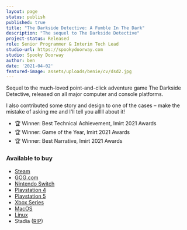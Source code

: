 ```yaml
---
layout: page
status: publish
published: true
title: "The Darkside Detective: A Fumble In The Dark"
description: "The sequel to The Darkside Detective"
project-status: Released
role: Senior Programmer & Interim Tech Lead
studio-url: https://spookydoorway.com
studio: Spooky Doorway
author: ben
date: '2021-04-02'
featured-image: assets/uploads/benie/cv/dsd2.jpg
---
```

Sequel to the much-loved point-and-click adventure game The Darkside Detective, released on all major computer and console platforms.

I also contributed some story and design to one of the cases – make the mistake of asking me and I'll tell you alllll about it!

- 🏆 Winner: Best Technical Achievement, Imirt 2021 Awards
- 🏆 Winner: Game of the Year, Imirt 2021 Awards
- 🏆 Winner: Best Narrative, Imirt 2021 Awards

### Available to buy
- [Steam](https://store.steampowered.com/app/795420/The_Darkside_Detective_A_Fumble_in_the_Dark/)
- [GOG.com](https://www.gog.com/game/the_darkside_detective_a_fumble_in_the_dark)
- [Nintendo Switch](https://www.nintendo.com/games/detail/the-darkside-detective-a-fumble-in-the-dark-switch/)
- [Playstation 4](https://store.playstation.com/en-us/product/UP3385-CUSA26042_00-DARKSIDE1NAPS400)
- [Playstation 5](https://store.playstation.com/en-us/product/UP3385-CUSA26042_00-DARKSIDE1NAPS400)
- [Xbox Series](https://www.microsoft.com/en-us/p/the-darkside-detective/9nrwnjs7js6h?activetab=pivot:overviewtab)
- [MacOS](https://gamejolt.com/games/thedarksidedetective/49420)
- [Linux](https://gamejolt.com/games/thedarksidedetective/49420)
- Stadia ([RIP](https://www.theverge.com/2022/9/29/23378713/google-stadia-shutting-down-game-streaming-january-2023))